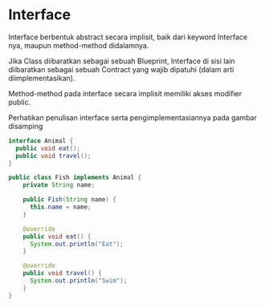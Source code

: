 # Interface

<div class="grid grid-cols-2 gap-4">


<div>

Interface berbentuk abstract secara implisit, baik dari keyword Interface nya, maupun method-method didalamnya.

Jika Class diibaratkan sebagai sebuah Blueprint, Interface di sisi lain diibaratkan sebagai sebuah Contract yang wajib dipatuhi (dalam arti diimplementasikan).

Method-method pada interface secara implisit memiliki akses modifier public.

Perhatikan penulisan interface serta pengimplementasiannya pada gambar disamping

</div>

<div>
<div v-click="1" class="">

```java
interface Animal {
  public void eat();
  public void travel();
}
```

</div>
<div v-click="2" class="">

```java
public class Fish implements Animal {
    private String name;

    public Fish(String name) {
      this.name = name;
    }

    @override
    public void eat() {
      System.out.println("Eat");
    }

    @override
    public void travel() {
      System.out.println("Swim");
    }
}
```

</div>
</div>
</div>
